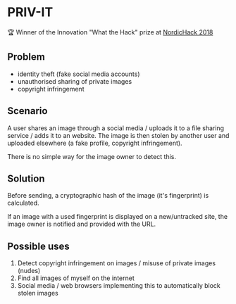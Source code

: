 # PRIV-IT

:trophy: Winner of the Innovation "What the Hack" prize at [NordicHack 2018](https://nordichack.com)

## Problem

- identity theft (fake social media accounts)
- unauthorised sharing of private images
- copyright infringement

## Scenario

A user shares an image through a social media / uploads it to a file sharing service / adds it to an website. The image is then stolen by another user and uploaded elsewhere (a fake profile, copyright infringement).

There is no simple way for the image owner to detect this.

## Solution

Before sending, a cryptographic hash of the image (it's fingerprint) is calculated.

If an image with a used fingerprint is displayed on a new/untracked site, the image owner is notified and provided with the URL.

## Possible uses

1. Detect copyright infringement on images / misuse of private images (nudes)
2. Find all images of myself on the internet
3. Social media / web browsers implementing this to automatically block stolen images
